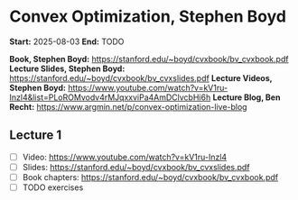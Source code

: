 # Convex Optimization, Stephen Boyd

**Start:** 2025-08-03
**End:** TODO

**Book, Stephen Boyd:** <https://stanford.edu/~boyd/cvxbook/bv_cvxbook.pdf>
**Lecture Slides, Stephen Boyd:** <https://stanford.edu/~boyd/cvxbook/bv_cvxslides.pdf>
**Lecture Videos, Stephen Boyd:** <https://www.youtube.com/watch?v=kV1ru-Inzl4&list=PLoROMvodv4rMJqxxviPa4AmDClvcbHi6h>
**Lecture Blog, Ben Recht:** <https://www.argmin.net/p/convex-optimization-live-blog>

## Lecture 1

- [ ] Video: <https://www.youtube.com/watch?v=kV1ru-Inzl4>
- [ ] Slides: <https://stanford.edu/~boyd/cvxbook/bv_cvxslides.pdf>
- [ ] Book chapters: <https://stanford.edu/~boyd/cvxbook/bv_cvxbook.pdf>
- [ ] TODO exercises
